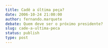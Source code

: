 ```yaml
---
title: Cadê a última peça?
date: 2006-10-24 21:00:00
author: fernando.marquete
debate: Quem deve ser o próximo presidente?
slug: cade-a-ultima-peca
status: publish 
type: post
---
```



